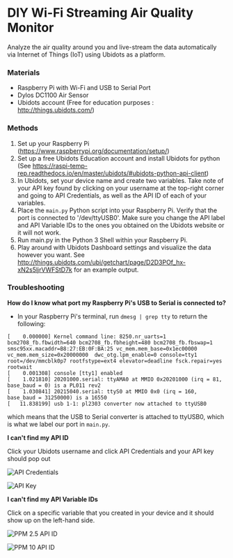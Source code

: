 # DIY Wi-Fi Streaming Air Quality Monitor

Analyze the air quality around you and live-stream the data automatically via Internet of Things (IoT) using Ubidots as a platform.

### Materials
- Raspberry Pi with Wi-Fi and USB to Serial Port
- Dylos DC1100 Air Sensor
- Ubidots account (Free for education purposes : http://things.ubidots.com/)

### Methods
1) Set up your Raspberry Pi (https://www.raspberrypi.org/documentation/setup/)
2) Set up a free Ubidots Education account and install Ubidots for python (See https://raspi-temp-rep.readthedocs.io/en/master/ubidots/#ubidots-python-api-client)
3) In Ubidots, set your device name and create two variables. Take note of your API key found by clicking on your username at the top-right corner and going to API Credentials, as well as the API ID of each of your variables.
3) Place the `main.py` Python script into your Raspberry Pi. Verify that the port is connected to '/dev/ttyUSB0'. Make sure you change the API label and API Variable IDs to the ones you obtained on the Ubidots website or it will not work.
3) Run main.py in the Python 3 Shell within your Raspberry Pi.
4) Play around with Ubidots Dashboard settings and visualize the data however you want. See http://things.ubidots.com/ubi/getchart/page/D2D3POf_hx-xN2s5ljrVWFStD7k for an example output.

### Troubleshooting
**How do I know what port my Raspberry Pi's USB to Serial is connected to?**
- In your Raspberry Pi's terminal, run `dmesg | grep tty` to return the following:
```
[    0.000000] Kernel command line: 8250.nr_uarts=1 bcm2708_fb.fbwidth=640 bcm2708_fb.fbheight=480 bcm2708_fb.fbswap=1 smsc95xx.macaddr=B8:27:EB:0F:BA:25 vc_mem.mem_base=0x1ec00000 vc_mem.mem_size=0x20000000  dwc_otg.lpm_enable=0 console=tty1 root=/dev/mmcblk0p7 rootfstype=ext4 elevator=deadline fsck.repair=yes rootwait
[    0.001308] console [tty1] enabled
[    1.021810] 20201000.serial: ttyAMA0 at MMIO 0x20201000 (irq = 81, base_baud = 0) is a PL011 rev2
[    1.030841] 20215040.serial: ttyS0 at MMIO 0x0 (irq = 160, base_baud = 31250000) is a 16550
[   11.838199] usb 1-1: pl2303 converter now attached to ttyUSB0
```
which means that the USB to Serial converter is attached to ttyUSB0, which is what we label our port in `main.py`.

**I can't find my API ID**

Click your Ubidots username and click API Credentials and your API key should pop out

![API Credentials](https://i.imgur.com/PcgEHHl.png)

![API Key](https://i.imgur.com/O3Vz6z9.png)

**I can't find my API Variable IDs**

Click on a specific variable that you created in your device and it should show up on the left-hand side.

![PPM 2.5 API ID](https://i.imgur.com/C0Tx7i9.png)

![PPM 10 API ID](https://i.imgur.com/ElFT2ko.png)





